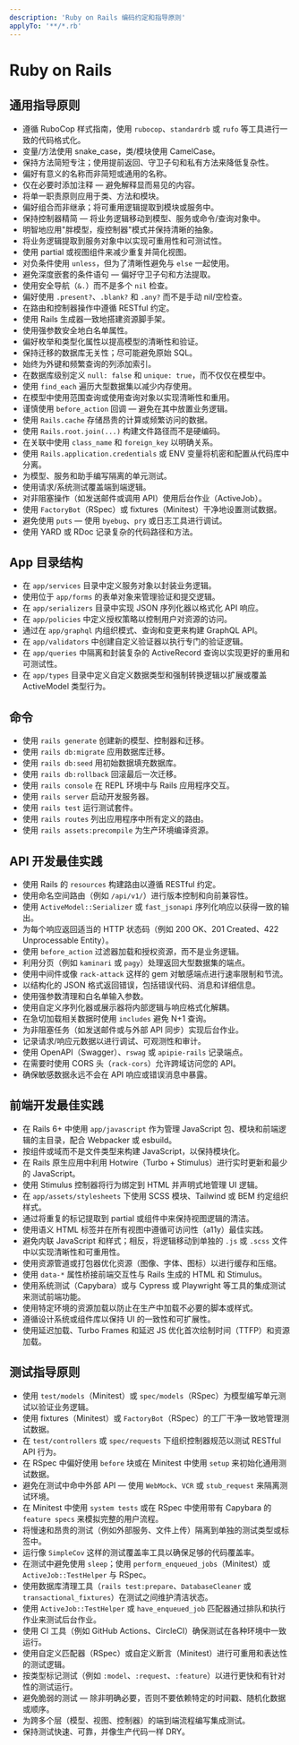 ```yaml
---
description: 'Ruby on Rails 编码约定和指导原则'
applyTo: '**/*.rb'
---
```


# Ruby on Rails

## 通用指导原则

- 遵循 RuboCop 样式指南，使用 `rubocop`、`standardrb` 或 `rufo` 等工具进行一致的代码格式化。
- 变量/方法使用 snake_case，类/模块使用 CamelCase。
- 保持方法简短专注；使用提前返回、守卫子句和私有方法来降低复杂性。
- 偏好有意义的名称而非简短或通用的名称。
- 仅在必要时添加注释 — 避免解释显而易见的内容。
- 将单一职责原则应用于类、方法和模块。
- 偏好组合而非继承；将可重用逻辑提取到模块或服务中。
- 保持控制器精简 — 将业务逻辑移动到模型、服务或命令/查询对象中。
- 明智地应用"胖模型，瘦控制器"模式并保持清晰的抽象。
- 将业务逻辑提取到服务对象中以实现可重用性和可测试性。
- 使用 partial 或视图组件来减少重复并简化视图。
- 对负条件使用 `unless`，但为了清晰性避免与 `else` 一起使用。
- 避免深度嵌套的条件语句 — 偏好守卫子句和方法提取。
- 使用安全导航（`&.`）而不是多个 `nil` 检查。
- 偏好使用 `.present?`、`.blank?` 和 `.any?` 而不是手动 nil/空检查。
- 在路由和控制器操作中遵循 RESTful 约定。
- 使用 Rails 生成器一致地搭建资源脚手架。
- 使用强参数安全地白名单属性。
- 偏好枚举和类型化属性以提高模型的清晰性和验证。
- 保持迁移的数据库无关性；尽可能避免原始 SQL。
- 始终为外键和频繁查询的列添加索引。
- 在数据库级别定义 `null: false` 和 `unique: true`，而不仅仅在模型中。
- 使用 `find_each` 遍历大型数据集以减少内存使用。
- 在模型中使用范围查询或使用查询对象以实现清晰性和重用。
- 谨慎使用 `before_action` 回调 — 避免在其中放置业务逻辑。
- 使用 `Rails.cache` 存储昂贵的计算或频繁访问的数据。
- 使用 `Rails.root.join(...)` 构建文件路径而不是硬编码。
- 在关联中使用 `class_name` 和 `foreign_key` 以明确关系。
- 使用 `Rails.application.credentials` 或 ENV 变量将机密和配置从代码库中分离。
- 为模型、服务和助手编写隔离的单元测试。
- 使用请求/系统测试覆盖端到端逻辑。
- 对非阻塞操作（如发送邮件或调用 API）使用后台作业（ActiveJob）。
- 使用 `FactoryBot`（RSpec）或 fixtures（Minitest）干净地设置测试数据。
- 避免使用 `puts` — 使用 `byebug`、`pry` 或日志工具进行调试。
- 使用 YARD 或 RDoc 记录复杂的代码路径和方法。

## App 目录结构

- 在 `app/services` 目录中定义服务对象以封装业务逻辑。
- 使用位于 `app/forms` 的表单对象来管理验证和提交逻辑。
- 在 `app/serializers` 目录中实现 JSON 序列化器以格式化 API 响应。
- 在 `app/policies` 中定义授权策略以控制用户对资源的访问。
- 通过在 `app/graphql` 内组织模式、查询和变更来构建 GraphQL API。
- 在 `app/validators` 中创建自定义验证器以执行专门的验证逻辑。
- 在 `app/queries` 中隔离和封装复杂的 ActiveRecord 查询以实现更好的重用和可测试性。
- 在 `app/types` 目录中定义自定义数据类型和强制转换逻辑以扩展或覆盖 ActiveModel 类型行为。

## 命令

- 使用 `rails generate` 创建新的模型、控制器和迁移。
- 使用 `rails db:migrate` 应用数据库迁移。
- 使用 `rails db:seed` 用初始数据填充数据库。
- 使用 `rails db:rollback` 回滚最后一次迁移。
- 使用 `rails console` 在 REPL 环境中与 Rails 应用程序交互。
- 使用 `rails server` 启动开发服务器。
- 使用 `rails test` 运行测试套件。
- 使用 `rails routes` 列出应用程序中所有定义的路由。
- 使用 `rails assets:precompile` 为生产环境编译资源。


## API 开发最佳实践

- 使用 Rails 的 `resources` 构建路由以遵循 RESTful 约定。
- 使用命名空间路由（例如 `/api/v1/`）进行版本控制和向前兼容性。
- 使用 `ActiveModel::Serializer` 或 `fast_jsonapi` 序列化响应以获得一致的输出。
- 为每个响应返回适当的 HTTP 状态码（例如 200 OK、201 Created、422 Unprocessable Entity）。
- 使用 `before_action` 过滤器加载和授权资源，而不是业务逻辑。
- 利用分页（例如 `kaminari` 或 `pagy`）处理返回大型数据集的端点。
- 使用中间件或像 `rack-attack` 这样的 gem 对敏感端点进行速率限制和节流。
- 以结构化的 JSON 格式返回错误，包括错误代码、消息和详细信息。
- 使用强参数清理和白名单输入参数。
- 使用自定义序列化器或展示器将内部逻辑与响应格式化解耦。
- 在急切加载相关数据时使用 `includes` 避免 N+1 查询。
- 为非阻塞任务（如发送邮件或与外部 API 同步）实现后台作业。
- 记录请求/响应元数据以进行调试、可观测性和审计。
- 使用 OpenAPI（Swagger）、`rswag` 或 `apipie-rails` 记录端点。
- 在需要时使用 CORS 头（`rack-cors`）允许跨域访问您的 API。
- 确保敏感数据永远不会在 API 响应或错误消息中暴露。

## 前端开发最佳实践

- 在 Rails 6+ 中使用 `app/javascript` 作为管理 JavaScript 包、模块和前端逻辑的主目录，配合 Webpacker 或 esbuild。
- 按组件或域而不是文件类型来构建 JavaScript，以保持模块化。
- 在 Rails 原生应用中利用 Hotwire（Turbo + Stimulus）进行实时更新和最少的 JavaScript。
- 使用 Stimulus 控制器将行为绑定到 HTML 并声明式地管理 UI 逻辑。
- 在 `app/assets/stylesheets` 下使用 SCSS 模块、Tailwind 或 BEM 约定组织样式。
- 通过将重复的标记提取到 partial 或组件中来保持视图逻辑的清洁。
- 使用语义 HTML 标签并在所有视图中遵循可访问性（a11y）最佳实践。
- 避免内联 JavaScript 和样式；相反，将逻辑移动到单独的 `.js` 或 `.scss` 文件中以实现清晰性和可重用性。
- 使用资源管道或打包器优化资源（图像、字体、图标）以进行缓存和压缩。
- 使用 `data-*` 属性桥接前端交互性与 Rails 生成的 HTML 和 Stimulus。
- 使用系统测试（Capybara）或与 Cypress 或 Playwright 等工具的集成测试来测试前端功能。
- 使用特定环境的资源加载以防止在生产中加载不必要的脚本或样式。
- 遵循设计系统或组件库以保持 UI 的一致性和可扩展性。
- 使用延迟加载、Turbo Frames 和延迟 JS 优化首次绘制时间（TTFP）和资源加载。

## 测试指导原则

- 使用 `test/models`（Minitest）或 `spec/models`（RSpec）为模型编写单元测试以验证业务逻辑。
- 使用 fixtures（Minitest）或 `FactoryBot`（RSpec）的工厂干净一致地管理测试数据。
- 在 `test/controllers` 或 `spec/requests` 下组织控制器规范以测试 RESTful API 行为。
- 在 RSpec 中偏好使用 `before` 块或在 Minitest 中使用 `setup` 来初始化通用测试数据。
- 避免在测试中命中外部 API — 使用 `WebMock`、`VCR` 或 `stub_request` 来隔离测试环境。
- 在 Minitest 中使用 `system tests` 或在 RSpec 中使用带有 Capybara 的 `feature specs` 来模拟完整的用户流程。
- 将慢速和昂贵的测试（例如外部服务、文件上传）隔离到单独的测试类型或标签中。
- 运行像 `SimpleCov` 这样的测试覆盖率工具以确保足够的代码覆盖率。
- 在测试中避免使用 `sleep`；使用 `perform_enqueued_jobs`（Minitest）或 `ActiveJob::TestHelper` 与 RSpec。
- 使用数据库清理工具（`rails test:prepare`、`DatabaseCleaner` 或 `transactional_fixtures`）在测试之间维护清洁状态。
- 使用 `ActiveJob::TestHelper` 或 `have_enqueued_job` 匹配器通过排队和执行作业来测试后台作业。
- 使用 CI 工具（例如 GitHub Actions、CircleCI）确保测试在各种环境中一致运行。
- 使用自定义匹配器（RSpec）或自定义断言（Minitest）进行可重用和表达性的测试逻辑。
- 按类型标记测试（例如 `:model`、`:request`、`:feature`）以进行更快和有针对性的测试运行。
- 避免脆弱的测试 — 除非明确必要，否则不要依赖特定的时间戳、随机化数据或顺序。
- 为跨多个层（模型、视图、控制器）的端到端流程编写集成测试。
- 保持测试快速、可靠，并像生产代码一样 DRY。